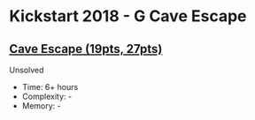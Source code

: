 # Kickstart 2018 - G Cave Escape

## [Cave Escape (19pts, 27pts)](https://codingcompetitions.withgoogle.com/kickstart/round/0000000000051066/0000000000051135)

Unsolved

* Time: 6+ hours
* Complexity: -
* Memory: -
